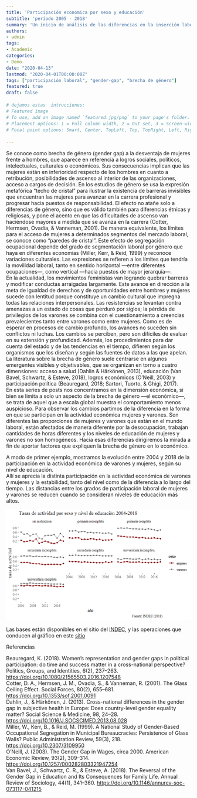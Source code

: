```yaml
---
title: 'Participación económica por sexo y educación'
subtitle: 'período 2005 - 2018'
summary: 'Un inicio de análisis de las diferencias en la inserción laboral de mujeres y varones en Argentina'
authors:
- admin
tags:
- Academic
categories:
- Demo
date: "2020-04-13"
lastmod: "2020-04-01T00:00:00Z"
tags: ["participación laboral", "gender-gap", "brecha de género"]
featured: true
draft: false

# dejamos estas  intrucciones:  
# Featured image
# To use, add an image named `featured.jpg/png` to your page's folder.
# Placement options: 1 = Full column width, 2 = Out-set, 3 = Screen-width
# Focal point options: Smart, Center, TopLeft, Top, TopRight, Left, Right, BottomLeft, Bottom, BottomRight

---
```


Se conoce como brecha de género (gender gap) a la desventaja de mujeres frente a hombres, que aparece en referencia a logros sociales, políticos, intelectuales, culturales o económicos. Sus consecuencias implican que las mujeres están en inferioridad respecto de los hombres en cuanto a retribución, posibilidades de ascenso al interior de las organizaciones, acceso a cargos de decisión. En los estudios de género se usa la expresión metafórica “techo de cristal” para ilustrar la existencia de barreras invisibles que encuentran las mujeres para  avanzar en la carrera profesional y progresar hacia puestos de responsabilidad. El efecto no atañe solo a diferencias de género, sino que es válido también para diferencias étnicas y religiosas, y pone el acento en que las dificultades de ascenso van haciéndose mayores a medida que se avanza en la carrera (Cotter, Hermsen, Ovadia, & Vanneman, 2001). De manera equivalente, los límites para el acceso de mujeres a determinados segmentos del mercado laboral, se conoce como “paredes de cristal”. Este efecto de segregación ocupacional depende del grado de segmentación laboral por género que haya en diferentes economías (Miller, Kerr, & Reid, 1999) y reconoce variaciones culturales. Las expresiones se refieren a los límites que tendría la movilidad laboral, tanto en sentido horizontal —entre diferentes ocupaciones—, como vertical —hacia puestos de mayor jerarquía—.  
En la actualidad, los movimientos feministas van logrando quebrar barreras y modificar conductas arraigadas largamente. Este avance en dirección a la meta de igualdad de derechos y de oportunidades entre hombres y mujeres sucede con lentitud porque constituye un cambio cultural que impregna todas las relaciones interpersonales. Las resistencias se levantan contra amenazas a un estado de cosas que perduró por siglos; la pérdida de privilegios de los varones se combina con el cuestionamiento a creencias prevalecientes tanto entre varones como entre mujeres. Como es de esperar en procesos de cambio profundo, los avances no suceden sin conflictos ni luchas. Los cambios se perciben, pero son difíciles de evaluar en su extensión y profundidad. Además, los procedimientos para dar cuenta del estado y de las tendencias en el tiempo, difieren según los organismos que los diseñan y según las fuentes de datos a las que apelan.  
La literatura sobre la brecha de género suele centrarse en algunos emergentes visibles y objetivables, que se organizan en torno a cuatro dimensiones: acceso a salud (Dahlin & Härkönen, 2013), educación (Van Bavel, Schwartz, & Esteve, 2018), logros económicos (O’Neill, 2003) y participación política (Beauregard, 2018; Sartori, Tuorto, & Ghigi, 2017).  
En esta series de posts nos concentramos en la dimensión económica, si bien se limita a solo un aspecto de la brecha de género —el económico—, se trata de aquel que a escala global muestra el comportamiento menos auspicioso. Para observar los cambios partimos de la diferencia en la forma en que se participan en la actividad económica mujeres y varones. Son diferentes las proporciones de  mujeres y varones que están en el mundo laboral, están afectados de manera diferente por la desocupación, trabajan cantidades de horas diferentes y los niveles de educación de mujeres y varones no son homogéneos. Hacia esas diferencias dirigiremos la mirada a fin de aportar factores que expliquen la brecha de género en lo económico. 

A modo de primer ejemplo, mostramos la evolución entre 2004 y 2018 de la participación en la actividad económica de varones y mujeres, según su nivel de educación.  
Allí se aprecia la distinta participación en la actividad económica de varones y mujeres y la estabilidad, tanto del nivel como de la diferencia a lo largo del tiempo. Las distancias entre los grados de participación laboral de mujeres y varones se reducen cuando se consideran niveles de educación más altos.  

![Tasas por sexo y educación](tasas_por_sexo_educacion.png)



Las bases están disponibles en el sitio del [INDEC](https://www.indec.gob.ar/indec/web/Institucional-Indec-BasesDeDatos), y las operaciones que conducen al gráfico en este [sitio](https://github.com/ebologna/gender-gap/blob/master/tasas_de_actividad.pdf)


Referencias  

Beauregard, K. (2018). Women’s representation and gender gaps in political participation: do time and success matter in a cross-national perspective? Politics, Groups, and Identities, 6(2), 237–263. https://doi.org/10.1080/21565503.2016.1207548  
Cotter, D. A., Hermsen, J. M., Ovadia, S., & Vanneman, R. (2001). The Glass Ceiling Effect. Social Forces, 80(2), 655–681. https://doi.org/10.1353/sof.2001.0091  
Dahlin, J., & Härkönen, J. (2013). Cross-national differences in the gender gap in subjective health in Europe: Does country-level gender equality matter? Social Science & Medicine, 98, 24–28. https://doi.org/10.1016/J.SOCSCIMED.2013.08.028  
Miller, W., Kerr, B., & Reid, M. (1999). A National Study of Gender-Based Occupational Segregation in Municipal Bureaucracies: Persistence of Glass Walls? Public Administration Review, 59(3), 218. https://doi.org/10.2307/3109950  
O’Neill, J. (2003). The Gender Gap in Wages, circa 2000. American Economic Review, 93(2), 309–314. https://doi.org/10.1257/000282803321947254  
Van Bavel, J., Schwartz, C. R., & Esteve, A. (2018). The Reversal of the Gender Gap in Education and Its Consequences for Family Life. Annual Review of Sociology, 44(1), 341–360. https://doi.org/10.1146/annurev-soc-073117-041215  

